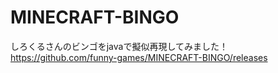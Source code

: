 # MINECRAFT-BINGO
しろくるさんのビンゴをjavaで擬似再現してみました！
https://github.com/funny-games/MINECRAFT-BINGO/releases
